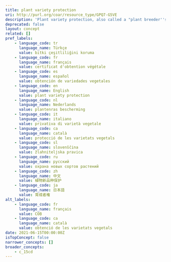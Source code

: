 ```yaml
---
title: plant variety protection
uri: http://purl.org/coar/resource_type/GPQ7-G5VE
description: 'Plant variety protection, also called a "plant breeder''s right" (PBR), is a form of intellectual property right granted to the breeder of a new plant variety . According to this right, certain acts concerning the exploitation of the protected variety require the prior authorization of the breeder. Plant variety protection is an independent sui generis form of protection, tailored to protect new plant varieties and has certain features in common with other intellectual property rights. [Source: https://www.wipo.int/edocs/pubdocs/en/wipo_pub_943_2018.pdf]'
deprecated: false
layout: concept
related: []
pref_labels:
    - language_code: tr
      language_name: Türkçe
      value: bitki çeşitliliğini koruma
    - language_code: fr
      language_name: français
      value: certificat d'obtention végétale
    - language_code: es
      language_name: español
      value: obtención de variedades vegetales
    - language_code: en
      language_name: English
      value: plant variety protection
    - language_code: nl
      language_name: Nederlands
      value: plantenras bescherming
    - language_code: it
      language_name: italiano
      value: privativa di varietà vegetale
    - language_code: ca
      language_name: català
      value: protecció de les varietats vegetals
    - language_code: sl
      language_name: slovenščina
      value: žlahniteljska pravica
    - language_code: ru
      language_name: русский
      value: охрана новых сортов растений
    - language_code: zh
      language_name: 中文
      value: 植物新品种保护
    - language_code: ja
      language_name: 日本語
      value: 育成者権
alt_labels:
    - language_code: fr
      language_name: français
      value: COB
    - language_code: ca
      language_name: català
      value: obtenció de les varietats vegetals
date: 2021-06-15T00:00:00Z
isTopConcept: false
narrower_concepts: []
broader_concepts:
    - c_15cd
---
```


